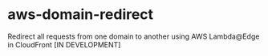 # aws-domain-redirect
Redirect all requests from one domain to another using AWS Lambda@Edge in CloudFront [IN DEVELOPMENT]
